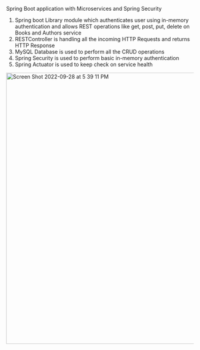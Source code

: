 Spring Boot application with Microservices and Spring Security
1. Spring boot Library module which authenticates user using in-memory authentication and allows REST operations like get, post, put, delete on Books and Authors service
2. RESTController is handling all the incoming HTTP Requests and returns HTTP Response
3. MySQL Database is used to perform all the CRUD operations
4. Spring Security is used to perform basic in-memory authentication 
5. Spring Actuator is used to keep check on service health
<img width="729" alt="Screen Shot 2022-09-28 at 5 39 11 PM" src="https://user-images.githubusercontent.com/114575866/192775125-fcb2e1e4-72bd-4308-a5c2-c7c7e5f3f8b5.png">
